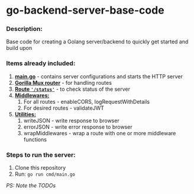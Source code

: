 # go-backend-server-base-code
### Description:
Base code for creating a Golang server/backend to quickly get started and build upon

### Items already included:
1. [**main.go**](https://github.com/ABHINAV-SUREKA/go-backend-server-base-code/blob/main/cmd/main.go#L9) - contains server configurations and starts the HTTP server
2. [**Gorilla Mux router**](https://github.com/ABHINAV-SUREKA/go-backend-server-base-code/blob/main/internal/app/routes.go#L11) - for handling routes
3. [**Route `'/status'`**](https://github.com/ABHINAV-SUREKA/go-backend-server-base-code/blob/main/internal/app/routes.go#L13) - to check status of the server
4. [**Middlewares:**](https://github.com/ABHINAV-SUREKA/go-backend-server-base-code/blob/main/internal/app/middleware.go)
   1. For all routes - enableCORS, logRequestWithDetails
   2. For desired routes - validateJWT
5. [**Utilities:**](https://github.com/ABHINAV-SUREKA/go-backend-server-base-code/blob/main/internal/app/utilities.go)
   1. writeJSON - write response to browser
   2. errorJSON - write error response to browser
   3. wrapMiddlewares - wrap a route with one or more middleware functions

### Steps to run the server:
1. Clone this repository
2. Run: `go run cmd/main.go`

_PS: Note the TODOs_
